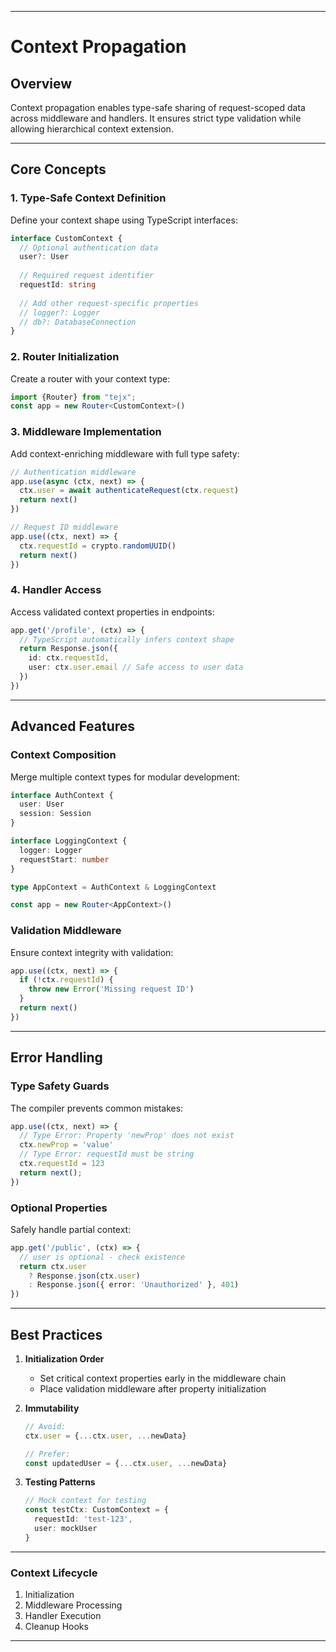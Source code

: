 
---

# Context Propagation

## Overview

Context propagation enables type-safe sharing of request-scoped data across middleware and handlers. It ensures strict type validation while allowing hierarchical context extension.

---

## Core Concepts

### 1. Type-Safe Context Definition

Define your context shape using TypeScript interfaces:

```typescript
interface CustomContext {
  // Optional authentication data
  user?: User
  
  // Required request identifier
  requestId: string
  
  // Add other request-specific properties
  // logger?: Logger
  // db?: DatabaseConnection
}
```

### 2. Router Initialization

Create a router with your context type:

```typescript
import {Router} from "tejx";
const app = new Router<CustomContext>()
```

### 3. Middleware Implementation

Add context-enriching middleware with full type safety:

```typescript
// Authentication middleware
app.use(async (ctx, next) => {
  ctx.user = await authenticateRequest(ctx.request)
  return next()
})

// Request ID middleware
app.use((ctx, next) => {
  ctx.requestId = crypto.randomUUID()
  return next()
})
```

### 4. Handler Access

Access validated context properties in endpoints:

```typescript
app.get('/profile', (ctx) => {
  // TypeScript automatically infers context shape
  return Response.json({
    id: ctx.requestId,
    user: ctx.user.email // Safe access to user data
  })
})
```

---

## Advanced Features

### Context Composition

Merge multiple context types for modular development:

```typescript
interface AuthContext {
  user: User
  session: Session
}

interface LoggingContext {
  logger: Logger
  requestStart: number
}

type AppContext = AuthContext & LoggingContext

const app = new Router<AppContext>()
```

### Validation Middleware

Ensure context integrity with validation:

```typescript
app.use((ctx, next) => {
  if (!ctx.requestId) {
    throw new Error('Missing request ID')
  }
  return next()
})
```

---

## Error Handling

### Type Safety Guards

The compiler prevents common mistakes:

```typescript
app.use((ctx, next) => {
  // Type Error: Property 'newProp' does not exist
  ctx.newProp = 'value' 
  // Type Error: requestId must be string
  ctx.requestId = 123
  return next();
})
```

### Optional Properties

Safely handle partial context:

```typescript
app.get('/public', (ctx) => {
  // user is optional - check existence
  return ctx.user 
    ? Response.json(ctx.user)
    : Response.json({ error: 'Unauthorized' }, 401)
})
```

---

## Best Practices

1. **Initialization Order**
   - Set critical context properties early in the middleware chain
   - Place validation middleware after property initialization

2. **Immutability**

   ```typescript
   // Avoid:
   ctx.user = {...ctx.user, ...newData}
   
   // Prefer:
   const updatedUser = {...ctx.user, ...newData}
   ```

3. **Testing Patterns**

   ```typescript
   // Mock context for testing
   const testCtx: CustomContext = {
     requestId: 'test-123',
     user: mockUser
   }
   ```

---

### Context Lifecycle

1. Initialization
2. Middleware Processing
3. Handler Execution
4. Cleanup Hooks

---
